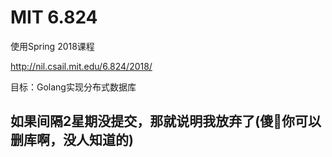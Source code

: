 # MIT 6.824
使用Spring 2018课程

http://nil.csail.mit.edu/6.824/2018/

目标：Golang实现分布式数据库

## 如果间隔2星期没提交，那就说明我放弃了(傻🐷你可以删库啊，没人知道的)


